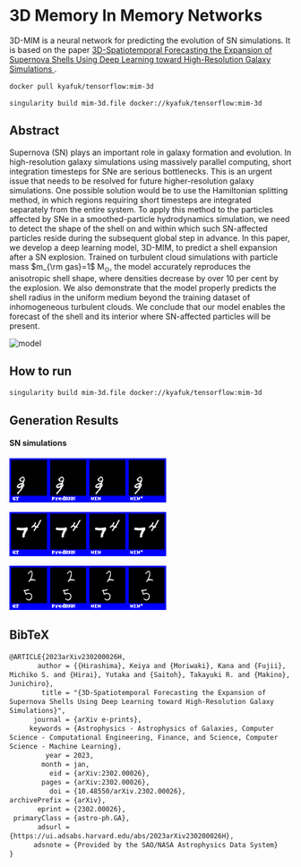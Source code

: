 # 3D Memory In Memory Networks

3D-MIM is a neural network for predicting the evolution of SN simulations. It is based on the paper [3D-Spatiotemporal Forecasting the Expansion of Supernova Shells Using Deep Learning toward High-Resolution Galaxy Simulations
](https://arxiv.org/abs/2302.00026).

```
docker pull kyafuk/tensorflow:mim-3d
```

```
singularity build mim-3d.file docker://kyafuk/tensorflow:mim-3d
```

## Abstract

Supernova (SN) plays an important role in galaxy formation and evolution. In high-resolution galaxy simulations using massively parallel computing, short integration timesteps for SNe are serious bottlenecks. This is an urgent issue that needs to be resolved for future higher-resolution galaxy simulations. One possible solution would be to use the Hamiltonian splitting method, in which regions requiring short timesteps are integrated separately from the entire system. To apply this method to the particles affected by SNe in a smoothed-particle hydrodynamics simulation, we need to detect the shape of the shell on and within which such SN-affected particles 
reside during the subsequent global step in advance. In this paper, we develop a deep learning model, 3D-MIM, to predict a shell expansion after a SN explosion. Trained on turbulent cloud simulations with particle mass $m_{\rm gas}=1$ M$_\odot$, the model accurately reproduces the anisotropic shell shape, where densities decrease by over 10 per cent by the explosion. We also demonstrate that the model properly predicts the shell radius in the uniform medium beyond the training dataset of inhomogeneous turbulent clouds. We conclude that our model enables the forecast of the shell and its interior where SN-affected particles will be present.

![model](https://github.com/ZJianjin/mim_images/blob/master/readme_structure.png)


## How to run

```
singularity build mim-3d.file docker://kyafuk/tensorflow:mim-3d
```

## Generation Results

#### SN simulations

![mnist1](https://github.com/ZJianjin/mim_images/blob/master/mnist1.gif)

![mnist2](https://github.com/ZJianjin/mim_images/blob/master/mnist4.gif)

![mnist2](https://github.com/ZJianjin/mim_images/blob/master/mnist5.gif)


## BibTeX
```
@ARTICLE{2023arXiv230200026H,
       author = {{Hirashima}, Keiya and {Moriwaki}, Kana and {Fujii}, Michiko S. and {Hirai}, Yutaka and {Saitoh}, Takayuki R. and {Makino}, Junichiro},
        title = "{3D-Spatiotemporal Forecasting the Expansion of Supernova Shells Using Deep Learning toward High-Resolution Galaxy Simulations}",
      journal = {arXiv e-prints},
     keywords = {Astrophysics - Astrophysics of Galaxies, Computer Science - Computational Engineering, Finance, and Science, Computer Science - Machine Learning},
         year = 2023,
        month = jan,
          eid = {arXiv:2302.00026},
        pages = {arXiv:2302.00026},
          doi = {10.48550/arXiv.2302.00026},
archivePrefix = {arXiv},
       eprint = {2302.00026},
 primaryClass = {astro-ph.GA},
       adsurl = {https://ui.adsabs.harvard.edu/abs/2023arXiv230200026H},
      adsnote = {Provided by the SAO/NASA Astrophysics Data System}
}
```
